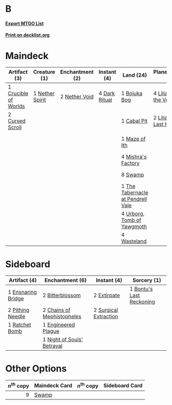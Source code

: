 # B

#### [Export MTGO List](../collection/B/B.txt)
#### [Print on decklist.org](http://decklist.org/?deckmain=1%09Bojuka%20Bog%0A1%09Cabal%20Pit%0A1%09Crucible%20of%20Worlds%0A2%09Cursed%20Scroll%0A4%09Dark%20Ritual%0A4%09Hymn%20to%20Tourach%0A4%09Innocent%20Blood%0A4%09Inquisition%20of%20Kozilek%0A4%09Liliana%20of%20the%20Veil%0A2%09Liliana,%20the%20Last%20Hope%0A1%09Maze%20of%20Ith%0A4%09Mishra's%20Factory%0A1%09Nether%20Spirit%0A2%09Nether%20Void%0A4%09Sinkhole%0A4%09Smallpox%0A8%09Swamp%0A1%09The%20Tabernacle%20at%20Pendrell%20Vale%0A4%09Urborg,%20Tomb%20of%20Yawgmoth%0A4%09Wasteland&deckside=2%09Bitterblossom%0A1%09Bontu's%20Last%20Reckoning%0A2%09Chains%20of%20Mephistopheles%0A1%09Engineered%20Plague%0A1%09Ensnaring%20Bridge%0A2%09Extirpate%0A1%09Night%20of%20Souls'%20Betrayal%0A2%09Pithing%20Needle%0A1%09Ratchet%20Bomb%0A2%09Surgical%20Extraction)
# Maindeck

|                                         Artifact (3)                                          |                                      Creature (1)                                       |                                   Enchantment (2)                                    |                                     Instant (4)                                     |                                                Land (24)                                                 |                                         Planeswalker (6)                                          |                                           Sorcery (20)                                            |
|-----------------------------------------------------------------------------------------------|-----------------------------------------------------------------------------------------|--------------------------------------------------------------------------------------|-------------------------------------------------------------------------------------|----------------------------------------------------------------------------------------------------------|---------------------------------------------------------------------------------------------------|---------------------------------------------------------------------------------------------------|
|1 [Crucible of Worlds](http://gatherer.wizards.com/Pages/Card/Details.aspx?multiverseid=129480)|1 [Nether Spirit](http://gatherer.wizards.com/Pages/Card/Details.aspx?multiverseid=19693)|2 [Nether Void](http://gatherer.wizards.com/Pages/Card/Details.aspx?multiverseid=1453)|4 [Dark Ritual](http://gatherer.wizards.com/Pages/Card/Details.aspx?multiverseid=651)|1 [Bojuka Bog](http://gatherer.wizards.com/Pages/Card/Details.aspx?multiverseid=376269)                   |4 [Liliana of the Veil](http://gatherer.wizards.com/Pages/Card/Details.aspx?multiverseid=235597)   |4 [Hymn to Tourach](http://gatherer.wizards.com/Pages/Card/Details.aspx?multiverseid=413634)       |
|2 [Cursed Scroll](http://gatherer.wizards.com/Pages/Card/Details.aspx?multiverseid=4601)       |                                                                                         |                                                                                      |                                                                                     |1 [Cabal Pit](http://gatherer.wizards.com/Pages/Card/Details.aspx?multiverseid=29904)                     |2 [Liliana, the Last Hope](http://gatherer.wizards.com/Pages/Card/Details.aspx?multiverseid=414388)|4 [Innocent Blood](http://gatherer.wizards.com/Pages/Card/Details.aspx?multiverseid=417477)        |
|                                                                                               |                                                                                         |                                                                                      |                                                                                     |1 [Maze of Ith](http://gatherer.wizards.com/Pages/Card/Details.aspx?multiverseid=1824)                    |                                                                                                   |4 [Inquisition of Kozilek](http://gatherer.wizards.com/Pages/Card/Details.aspx?multiverseid=416897)|
|                                                                                               |                                                                                         |                                                                                      |                                                                                     |4 [Mishra's Factory](http://gatherer.wizards.com/Pages/Card/Details.aspx?multiverseid=2387)               |                                                                                                   |4 [Sinkhole](http://gatherer.wizards.com/Pages/Card/Details.aspx?multiverseid=682)                 |
|                                                                                               |                                                                                         |                                                                                      |                                                                                     |8 [Swamp](http://gatherer.wizards.com/Pages/Card/Details.aspx?multiverseid=439858)                        |                                                                                                   |4 [Smallpox](http://gatherer.wizards.com/Pages/Card/Details.aspx?multiverseid=382367)              |
|                                                                                               |                                                                                         |                                                                                      |                                                                                     |1 [The Tabernacle at Pendrell Vale](http://gatherer.wizards.com/Pages/Card/Details.aspx?multiverseid=1690)|                                                                                                   |                                                                                                   |
|                                                                                               |                                                                                         |                                                                                      |                                                                                     |4 [Urborg, Tomb of Yawgmoth](http://gatherer.wizards.com/Pages/Card/Details.aspx?multiverseid=383425)     |                                                                                                   |                                                                                                   |
|                                                                                               |                                                                                         |                                                                                      |                                                                                     |4 [Wasteland](http://gatherer.wizards.com/Pages/Card/Details.aspx?multiverseid=413790)                    |                                                                                                   |                                                                                                   |


# Sideboard

|                                        Artifact (4)                                        |                                          Enchantment (6)                                           |                                          Instant (4)                                           |                                            Sorcery (1)                                            |
|--------------------------------------------------------------------------------------------|----------------------------------------------------------------------------------------------------|------------------------------------------------------------------------------------------------|---------------------------------------------------------------------------------------------------|
|1 [Ensnaring Bridge](http://gatherer.wizards.com/Pages/Card/Details.aspx?multiverseid=15866)|2 [Bitterblossom](http://gatherer.wizards.com/Pages/Card/Details.aspx?multiverseid=397701)          |2 [Extirpate](http://gatherer.wizards.com/Pages/Card/Details.aspx?multiverseid=370384)          |1 [Bontu's Last Reckoning](http://gatherer.wizards.com/Pages/Card/Details.aspx?multiverseid=430749)|
|2 [Pithing Needle](http://gatherer.wizards.com/Pages/Card/Details.aspx?multiverseid=129526) |2 [Chains of Mephistopheles](http://gatherer.wizards.com/Pages/Card/Details.aspx?multiverseid=1431) |2 [Surgical Extraction](http://gatherer.wizards.com/Pages/Card/Details.aspx?multiverseid=397706)|                                                                                                   |
|1 [Ratchet Bomb](http://gatherer.wizards.com/Pages/Card/Details.aspx?multiverseid=370623)   |1 [Engineered Plague](http://gatherer.wizards.com/Pages/Card/Details.aspx?multiverseid=13097)       |                                                                                                |                                                                                                   |
|                                                                                            |1 [Night of Souls' Betrayal](http://gatherer.wizards.com/Pages/Card/Details.aspx?multiverseid=78991)|                                                                                                |                                                                                                   |


# Other Options

|*n*<sup>th</sup> copy|                                 Maindeck Card                                  |*n*<sup>th</sup> copy|Sideboard Card|
|--------------------:|--------------------------------------------------------------------------------|---------------------|--------------|
|                    9|[Swamp](http://gatherer.wizards.com/Pages/Card/Details.aspx?multiverseid=439858)|                     |              |

